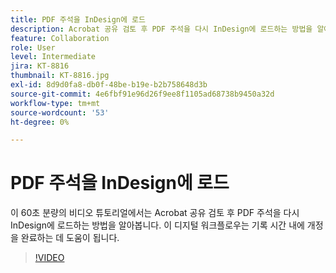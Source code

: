 ```yaml
---
title: PDF 주석을 InDesign에 로드
description: Acrobat 공유 검토 후 PDF 주석을 다시 InDesign에 로드하는 방법을 알아봅니다.
feature: Collaboration
role: User
level: Intermediate
jira: KT-8816
thumbnail: KT-8816.jpg
exl-id: 8d9d0fa8-db0f-48be-b19e-b2b758648d3b
source-git-commit: 4e6fbf91e96d26f9ee8f1105ad68738b9450a32d
workflow-type: tm+mt
source-wordcount: '53'
ht-degree: 0%

---
```


# PDF 주석을 InDesign에 로드

이 60초 분량의 비디오 튜토리얼에서는 Acrobat 공유 검토 후 PDF 주석을 다시 InDesign에 로드하는 방법을 알아봅니다. 이 디지털 워크플로우는 기록 시간 내에 개정을 완료하는 데 도움이 됩니다.

>[!VIDEO](https://video.tv.adobe.com/v/3409455?quality=12&learn=on&hidetitle=true&captions=kor)
